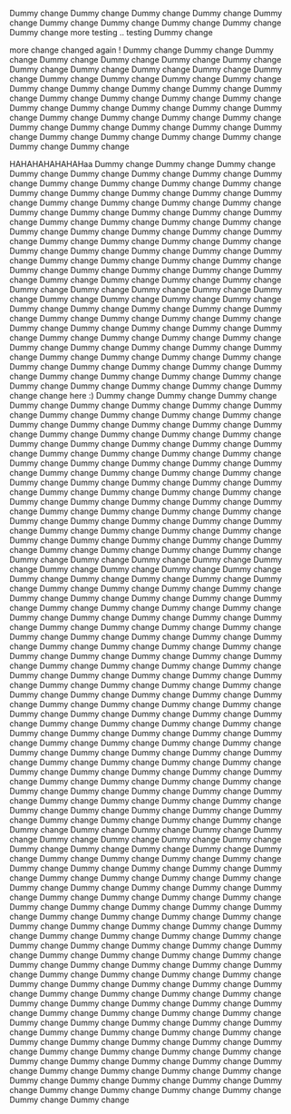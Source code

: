 Dummy change
Dummy change
Dummy change
Dummy change
Dummy change
Dummy change
Dummy change
Dummy change
Dummy change
Dummy change
more testing .. 
testing
Dummy change

more change
changed again !
Dummy change
Dummy change
Dummy change
Dummy change
Dummy change
Dummy change
Dummy change
Dummy change
Dummy change
Dummy change
Dummy change
Dummy change
Dummy change
Dummy change
Dummy change
Dummy change
Dummy change
Dummy change
Dummy change
Dummy change
Dummy change
Dummy change
Dummy change
Dummy change
Dummy change
Dummy change
Dummy change
Dummy change
Dummy change
Dummy change
Dummy change
Dummy change
Dummy change
Dummy change
Dummy change
Dummy change
Dummy change
Dummy change
Dummy change
Dummy change
Dummy change
Dummy change
Dummy change
Dummy change
Dummy change

HAHAHAHAHAHAHaa
Dummy change
Dummy change
Dummy change
Dummy change
Dummy change
Dummy change
Dummy change
Dummy change
Dummy change
Dummy change
Dummy change
Dummy change
Dummy change
Dummy change
Dummy change
Dummy change
Dummy change
Dummy change
Dummy change
Dummy change
Dummy change
Dummy change
Dummy change
Dummy change
Dummy change
Dummy change
Dummy change
Dummy change
Dummy change
Dummy change
Dummy change
Dummy change
Dummy change
Dummy change
Dummy change
Dummy change
Dummy change
Dummy change
Dummy change
Dummy change
Dummy change
Dummy change
Dummy change
Dummy change
Dummy change
Dummy change
Dummy change
Dummy change
Dummy change
Dummy change
Dummy change
Dummy change
Dummy change
Dummy change
Dummy change
Dummy change
Dummy change
Dummy change
Dummy change
Dummy change
Dummy change
Dummy change
Dummy change
Dummy change
Dummy change
Dummy change
Dummy change
Dummy change
Dummy change
Dummy change
Dummy change
Dummy change
Dummy change
Dummy change
Dummy change
Dummy change
Dummy change
Dummy change
Dummy change
Dummy change
Dummy change
Dummy change
Dummy change
Dummy change
Dummy change
Dummy change
Dummy change
Dummy change
Dummy change
Dummy change
Dummy change
Dummy change
Dummy change
Dummy change
Dummy change
Dummy change
Dummy change
Dummy change
Dummy change
Dummy change
Dummy change
Dummy change
Dummy change
Dummy change
Dummy change
Dummy change
Dummy change
change here :)
Dummy change
Dummy change
Dummy change
Dummy change
Dummy change
Dummy change
Dummy change
Dummy change
Dummy change
Dummy change
Dummy change
Dummy change
Dummy change
Dummy change
Dummy change
Dummy change
Dummy change
Dummy change
Dummy change
Dummy change
Dummy change
Dummy change
Dummy change
Dummy change
Dummy change
Dummy change
Dummy change
Dummy change
Dummy change
Dummy change
Dummy change
Dummy change
Dummy change
Dummy change
Dummy change
Dummy change
Dummy change
Dummy change
Dummy change
Dummy change
Dummy change
Dummy change
Dummy change
Dummy change
Dummy change
Dummy change
Dummy change
Dummy change
Dummy change
Dummy change
Dummy change
Dummy change
Dummy change
Dummy change
Dummy change
Dummy change
Dummy change
Dummy change
Dummy change
Dummy change
Dummy change
Dummy change
Dummy change
Dummy change
Dummy change
Dummy change
Dummy change
Dummy change
Dummy change
Dummy change
Dummy change
Dummy change
Dummy change
Dummy change
Dummy change
Dummy change
Dummy change
Dummy change
Dummy change
Dummy change
Dummy change
Dummy change
Dummy change
Dummy change
Dummy change
Dummy change
Dummy change
Dummy change
Dummy change
Dummy change
Dummy change
Dummy change
Dummy change
Dummy change
Dummy change
Dummy change
Dummy change
Dummy change
Dummy change
Dummy change
Dummy change
Dummy change
Dummy change
Dummy change
Dummy change
Dummy change
Dummy change
Dummy change
Dummy change
Dummy change
Dummy change
Dummy change
Dummy change
Dummy change
Dummy change
Dummy change
Dummy change
Dummy change
Dummy change
Dummy change
Dummy change
Dummy change
Dummy change
Dummy change
Dummy change
Dummy change
Dummy change
Dummy change
Dummy change
Dummy change
Dummy change
Dummy change
Dummy change
Dummy change
Dummy change
Dummy change
Dummy change
Dummy change
Dummy change
Dummy change
Dummy change
Dummy change
Dummy change
Dummy change
Dummy change
Dummy change
Dummy change
Dummy change
Dummy change
Dummy change
Dummy change
Dummy change
Dummy change
Dummy change
Dummy change
Dummy change
Dummy change
Dummy change
Dummy change
Dummy change
Dummy change
Dummy change
Dummy change
Dummy change
Dummy change
Dummy change
Dummy change
Dummy change
Dummy change
Dummy change
Dummy change
Dummy change
Dummy change
Dummy change
Dummy change
Dummy change
Dummy change
Dummy change
Dummy change
Dummy change
Dummy change
Dummy change
Dummy change
Dummy change
Dummy change
Dummy change
Dummy change
Dummy change
Dummy change
Dummy change
Dummy change
Dummy change
Dummy change
Dummy change
Dummy change
Dummy change
Dummy change
Dummy change
Dummy change
Dummy change
Dummy change
Dummy change
Dummy change
Dummy change
Dummy change
Dummy change
Dummy change
Dummy change
Dummy change
Dummy change
Dummy change
Dummy change
Dummy change
Dummy change
Dummy change
Dummy change
Dummy change
Dummy change
Dummy change
Dummy change
Dummy change
Dummy change
Dummy change
Dummy change
Dummy change
Dummy change
Dummy change
Dummy change
Dummy change
Dummy change
Dummy change
Dummy change
Dummy change
Dummy change
Dummy change
Dummy change
Dummy change
Dummy change
Dummy change
Dummy change
Dummy change
Dummy change
Dummy change
Dummy change
Dummy change
Dummy change
Dummy change
Dummy change
Dummy change
Dummy change
Dummy change
Dummy change
Dummy change
Dummy change
Dummy change
Dummy change
Dummy change
Dummy change
Dummy change
Dummy change
Dummy change
Dummy change
Dummy change
Dummy change
Dummy change
Dummy change
Dummy change
Dummy change
Dummy change
Dummy change
Dummy change
Dummy change
Dummy change
Dummy change
Dummy change
Dummy change
Dummy change
Dummy change
Dummy change
Dummy change
Dummy change
Dummy change
Dummy change
Dummy change
Dummy change
Dummy change
Dummy change
Dummy change
Dummy change
Dummy change
Dummy change
Dummy change
Dummy change
Dummy change
Dummy change
Dummy change
Dummy change
Dummy change
Dummy change
Dummy change
Dummy change
Dummy change
Dummy change
Dummy change
Dummy change
Dummy change
Dummy change
Dummy change
Dummy change
Dummy change
Dummy change
Dummy change
Dummy change
Dummy change
Dummy change
Dummy change
Dummy change
Dummy change
Dummy change
Dummy change
Dummy change
Dummy change
Dummy change
Dummy change
Dummy change
Dummy change
Dummy change
Dummy change
Dummy change
